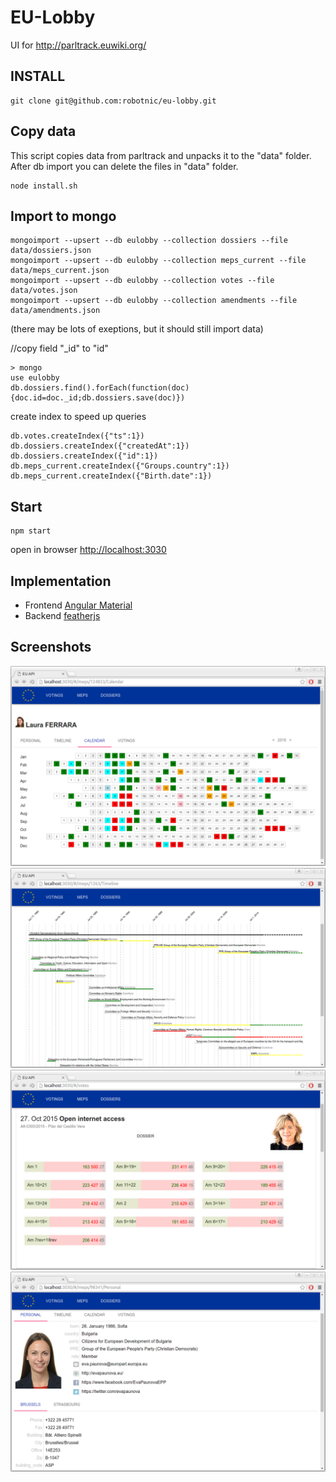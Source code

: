 # EU-Lobby

UI for http://parltrack.euwiki.org/

## INSTALL
```
git clone git@github.com:robotnic/eu-lobby.git
```

Copy data
---------
This script copies data from parltrack and unpacks it to the "data" folder. After db import you can delete the files in "data" folder.
```
node install.sh
```

Import to mongo
--------------
```
mongoimport --upsert --db eulobby --collection dossiers --file data/dossiers.json 
mongoimport --upsert --db eulobby --collection meps_current --file data/meps_current.json 
mongoimport --upsert --db eulobby --collection votes --file data/votes.json 
mongoimport --upsert --db eulobby --collection amendments --file data/amendments.json 
```
(there may be lots of exeptions, but it should still import data)


//copy field "_id" to "id"
```
> mongo
use eulobby
db.dossiers.find().forEach(function(doc){doc.id=doc._id;db.dossiers.save(doc)})

```
create index to speed up queries
```
db.votes.createIndex({"ts":1})
db.dossiers.createIndex({"createdAt":1})
db.dossiers.createIndex({"id":1})
db.meps_current.createIndex({"Groups.country":1})
db.meps_current.createIndex({"Birth.date":1})

```
Start
--------
```
npm start
```
open in browser [http://localhost:3030](http://localhost:3030)





## Implementation

* Frontend [Angular Material](https://material.angularjs.org/latest/)
* Backend [featherjs](http://feathersjs.com/)

## Screenshots

![alt tag](https://raw.githubusercontent.com/robotnic/eu-lobby/master/doc/images/Screenshot%20from%202016-05-01%2010-37-50.png)
![alt tag](https://raw.githubusercontent.com/robotnic/eu-lobby/master/doc/images/Screenshot%20from%202016-05-01%2010-39-54.png)
![alt tag](https://raw.githubusercontent.com/robotnic/eu-lobby/master/doc/images/Screenshot%20from%202016-05-01%2010-41-54.png)
![alt tag](https://raw.githubusercontent.com/robotnic/eu-lobby/master/doc/images/Screenshot%20from%202016-05-01%2010-42-47.png)

